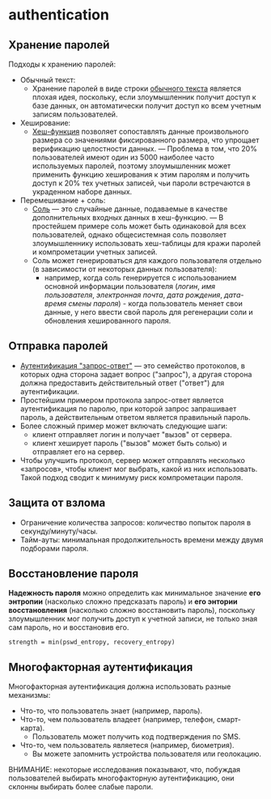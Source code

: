 # authentication

## Хранение паролей

Подходы к хранению паролей:
- Обычный текст:
     - Хранение паролей в виде строки [обычного текста](https://en.wikipedia.org/wiki/Plain_text) является плохая идея, поскольку, если злоумышленник получит доступ к базе данных, он автоматически получит доступ ко всем учетным записям пользователей.
- Хеширование:
     - [Хеш-функция](https://en.wikipedia.org/wiki/Hash_function) позволяет сопоставлять данные произвольного размера со значениями фиксированного размера, что упрощает верификацию целостности данных.
     — Проблема в том, что 20% пользователей имеют один из 5000 наиболее часто используемых паролей, поэтому злоумышленник может применить функцию хеширования к этим паролям и получить доступ к 20% тех учетных записей, чьи пароли встречаются в украденном наборе данных.
- Перемешивание + соль:
     - [Соль](https://en.wikipedia.org/wiki/Salt_(cryptography)) — это случайные данные, подаваемые в качестве дополнительных входных данных в хеш-функцию.
     — В простейшем примере соль может быть одинаковой для всех пользователей, однако общесистемная соль позволяет злоумышленнику использовать хеш-таблицы для кражи паролей и компрометации учетных записей.
     - Соль может генерироваться для каждого пользователя отдельно (в зависимости от некоторых данных пользователя):
         - например, когда соль генерируется с использованием основной информации пользователя (*логин*, *имя пользователя*, *электронная почта*, *дата рождения*, *дата-время смены пароля*) - когда пользователь меняет свои данные, у него ввести свой пароль для регенерации соли и обновления хешированного пароля.

## Отправка паролей

- [Аутентификация "запрос-ответ"](https://en.wikipedia.org/wiki/Challenge%E2%80%93response_authentication) — это семейство протоколов, в которых одна сторона задает вопрос ("запрос"), а другая сторона должна предоставить действительный ответ ("ответ") для аутентификации.
- Простейшим примером протокола запрос-ответ является аутентификация по паролю, при которой запрос запрашивает пароль, а действительным ответом является правильный пароль.
- Более сложный пример может включать следующие шаги:
     - клиент отправляет логин и получает "вызов" от сервера.
     - клиент хеширует пароль ("вызов" может быть солью) и отправляет его на сервер.
- Чтобы улучшить протокол, сервер может отправлять несколько «запросов», чтобы клиент мог выбрать, какой из них использовать. Такой подход сводит к минимуму риск компрометации пароля.

## Защита от взлома

- Ограничение количества запросов: количество попыток пароля в секунду/минуту/часы.
- Тайм-ауты: минимальная продолжительность времени между двумя подборами пароля.

## Восстановление пароля

**Надежность пароля** можно определить как минимальное значение **его энтропии** (насколько сложно предсказать пароль) и **его энтории восстановления** (насколько сложно восстановить пароль), поскольку злоумышленник мог получить доступ к учетной записи, не только зная сам пароль, но и восстановив его.
```
strength = min(pswd_entropy, recovery_entropy)
```

## Многофакторная аутентификация

Многофакторная аутентификация должна использовать разные механизмы:
- Что-то, что пользователь знает (например, пароль).
- Что-то, чем пользователь владеет (например, телефон, смарт-карта).
     - Пользователь может получить код подтверждения по SMS.
- Что-то, чем пользователь являетеся (например, биометрия).
     - Вы можете запомнить устройства пользователя или геолокацию.

ВНИМАНИЕ: некоторые исследования показывают, что, побуждая пользователей выбирать многофакторную аутентификацию, они склонны выбирать более слабые пароли.
